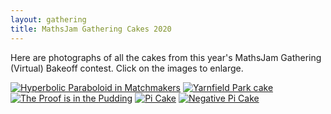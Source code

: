 ```yaml
---
layout: gathering
title: MathsJam Gathering Cakes 2020
---
```

	
Here are photographs of all the cakes from this year's MathsJam Gathering (Virtual) Bakeoff contest. Click on the images to enlarge.

[![Hyperbolic Paraboloid in Matchmakers](https://mathsjam.com/assets/cakes/2020/001-HyperbolicParaboloidInMatchmakers-med.jpeg)](https://mathsjam.com/assets/cakes/2020/001-HyperbolicParaboloidInMatchmakers.jpg)
[![Yarnfield Park cake](https://mathsjam.com/assets/cakes/2020/002-YarnfieldParkcak-med.jpeg)](https://mathsjam.com/assets/cakes/2020/YarnfieldParkcake.jpg)
[![The Proof is in the Pudding](https://mathsjam.com/assets/cakes/2020/003-Proofisinthepudding-med.png)](https://mathsjam.com/assets/cakes/2020/003-Proofisinthepudding.png)
[![Pi Cake](https://mathsjam.com/assets/cakes/2019/004-Pi-cake-med.jpeg)](https://mathsjam.com/assets/cakes/2020/004-Pi-cake.JPG)
[![Negative Pi Cake](https://mathsjam.com/assets/cakes/2020/005-Negative-pi-cake-med.jpeg)](https://mathsjam.com/assets/cakes/2020/005-Negative-pi-cake.JPG)

